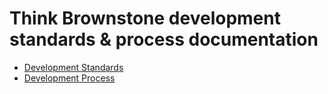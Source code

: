 # Think Brownstone development standards & process documentation

- [Development Standards](./development-standards)
- [Development Process](./development-process)